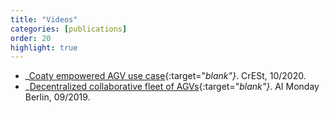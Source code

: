 ```yaml
---
title: "Videos"
categories: [publications]
order: 20
highlight: true
---
```


* _[Coaty empowered AGV use
  case](https://crest.in.tum.de/EC3_video.html){:target="_blank"}_. CrESt,
  10/2020.
* _[Decentralized collaborative fleet of
  AGVs](https://youtu.be/PdqSMMjg-Os){:target="_blank"}_. AI Monday Berlin,
  09/2019.
